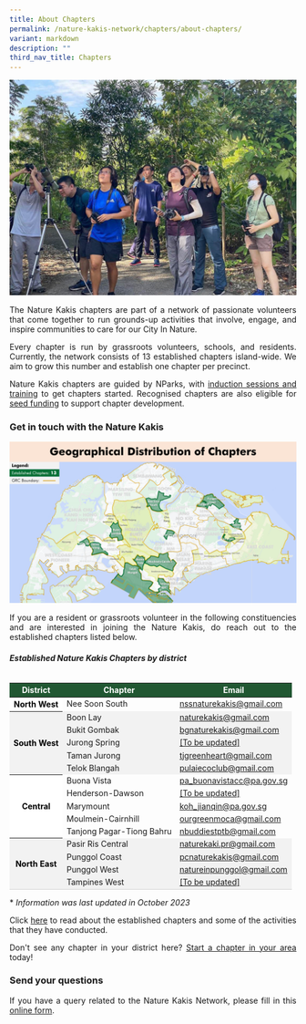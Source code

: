 ```yaml
---
title: About Chapters
permalink: /nature-kakis-network/chapters/about-chapters/
variant: markdown
description: ""
third_nav_title: Chapters
---
```

<style>
th {
	background-color: #215732;
		color: white !important;
	}

th.districtodd {
	background-color: white;
	color: black !important;
	}

th.districteven {
	background-color: #f2f2f2;
	color: black !important;
	}

td.districteven {
	background-color: #f2f2f2;
	}
	
tr:hover{
	background-color: #7A9A0180;
	font-weight:600;
	}

tr:hover > td.districteven {
	background-color: #7A9A0120;
	}
	
tr:hover a {
		color: black !important;
	}
	
a[target="_blank"]:after {
	content:none;
	margin: 0 3px 0 5px;
	}

@media screen and (max-width: 400px) {
	table {
		font-size: 13px;
	}
}
</style>

<img src="/images/BioD%20&amp;%20wildlife/BioDandWildlife__2__Resized.jpg">

<p align="justify">The Nature Kakis chapters are part of a network of passionate volunteers that come together to run grounds-up activities that involve, engage, and inspire communities to care for our City In Nature.</p> 

<p align="justify">Every chapter is run by grassroots volunteers, schools, and residents. Currently, the network consists of 13 established chapters island-wide. We aim to grow this number and establish one chapter per precinct.</p>

<p align="justify">Nature Kakis chapters are guided by NParks, with <a rel="noopener noreferrer" target="_blank" href="/nature-kakis-network/capacity-building/">induction sessions and training</a> to get chapters started. Recognised chapters are also eligible for <a rel="noopener noreferrer" target="_blank" href="/seed-fund/about/">seed funding</a> to support chapter development.</p>

<h3>Get in touch with the Nature Kakis</h3>
	
<img src="/images/Maps/nk%20map%20new.PNG">
	
<p align="justify">If you are a resident or grassroots volunteer in the following constituencies and are interested in joining the Nature Kakis, do reach out to the established chapters listed below.</p>

<h5>Established Nature Kakis Chapters by district</h5>

<table style="width:100%; height:auto; margin-left:auto; margin-right:auto; margin-top:35px">
	<thead>
		<tr>
			<th>District</th>
			<th>Chapter</th>
			<th>Email</th>
		</tr>
	</thead>
	<tbody>
		<tr>
			<th class="districtodd" rowspan="1">North West</th>
			<td>Nee Soon South</td>
			<td><a href="mailto:nssnaturekakis@gmail.com">nssnaturekakis@gmail.com</a></td>
		</tr>
		<tr class="districteven">
			<th class="districteven" rowspan="5">South West</th>
			<td class="districteven">Boon Lay</td>
			<td class="districteven"><a href="mailto:naturekakis@gmail.com">naturekakis@gmail.com</a></td>
		</tr>
		<tr>
			<td class="districteven">Bukit Gombak</td>
			<td class="districteven"><a href="mailto:bgnaturekakis@gmail.com">bgnaturekakis@gmail.com</a></td>
		</tr>
		<tr>
			<td class="districteven">Jurong Spring</td>
			<td class="districteven"><a href="mailto:[To be updated]">[To be updated]</a></td>
		</tr>
		<tr>
			<td class="districteven">Taman Jurong</td>
			<td class="districteven"><a href="mailto:tjgreenheart@gmail.com">tjgreenheart@gmail.com</a></td>
		</tr>
		<tr>
			<td class="districteven">Telok Blangah</td>
			<td class="districteven"><a href="mailto:pulaiecoclub@gmail.com">pulaiecoclub@gmail.com</a></td>
		</tr>
		<tr>
			<th class="districtodd" rowspan="5">Central</th>
			<td>Buona Vista</td>
			<td><a href="mailto:pa_buonavistacc@pa.gov.sg">pa_buonavistacc@pa.gov.sg</a></td>
		</tr>
		<tr>
			<td>Henderson-Dawson</td>
			<td><a href="mailto:[To be updated]">[To be updated]</a></td>
		</tr>
		<tr>
			<td>Marymount</td>
			<td><a href="mailto:koh_jianqin@pa.gov.sg">koh_jianqin@pa.gov.sg</a></td>
		</tr>
		<tr>
			<td>Moulmein-Cairnhill</td>
			<td><a href="mailto:ourgreenmoca@gmail.com">ourgreenmoca@gmail.com</a></td>
		</tr>
		<tr>
			<td>Tanjong Pagar-Tiong Bahru</td>
			<td><a href="mailto:nbuddiestptb@gmail.com">nbuddiestptb@gmail.com</a></td>
		</tr>
		<tr>
			<th class="districteven" rowspan="4">North East</th>
			<td class="districteven">Pasir Ris Central</td>
			<td class="districteven"><a href="mailto:naturekaki.pr@gmail.com">naturekaki.pr@gmail.com</a></td>
		</tr>
		<tr>
			<td class="districteven">Punggol Coast</td>
			<td class="districteven"><a href="mailto:pcnaturekakis@gmail.com">pcnaturekakis@gmail.com</a></td>
		</tr>
		<tr>
			<td class="districteven">Punggol West</td>
			<td class="districteven"><a href="mailto:natureinpunggol@gmail.com">natureinpunggol@gmail.com</a></td>
		</tr>
		<tr style="border-bottom:solid 1px lightgrey">
			<td class="districteven">Tampines West</td>
			<td class="districteven"><a href="mailto:[To be updated]">[To be updated]</a></td>
		</tr>
	</tbody>
</table>

<p align="justify">* <em>Information was last updated in October 2023</em></p>

<p align="justify">Click <a rel="noopener noreferrer nofollow" target="_blank" href="https://go.gov.sg/naturekakischaptersinfo">here</a> to read about the established chapters and some of the activities that they have conducted.</p>

<p align="justify">Don't see any chapter in your district here? <a rel="noopener noreferrer" target="_blank" href="/nature-kakis-network/chapters/starting-a-chapter/">Start a chapter in your area</a> today!</p>

<h3>Send your questions</h3>

<p align="justify">If you have a query related to the Nature Kakis Network, please fill in this <a rel="noopener noreferrer nofollow" target="_blank" href="https://form.gov.sg/6450cd7145da250012d2a4dd">online form</a>.</p>